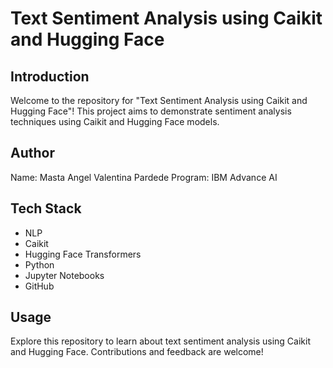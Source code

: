# Text Sentiment Analysis using Caikit and Hugging Face

## Introduction
Welcome to the repository for "Text Sentiment Analysis using Caikit and Hugging Face"! This project aims to demonstrate sentiment analysis techniques using Caikit and Hugging Face models.

## Author
Name: Masta Angel Valentina Pardede
Program: IBM Advance AI

## Tech Stack
- NLP
- Caikit
- Hugging Face Transformers
- Python
- Jupyter Notebooks
- GitHub

## Usage
Explore this repository to learn about text sentiment analysis using Caikit and Hugging Face. Contributions and feedback are welcome!
